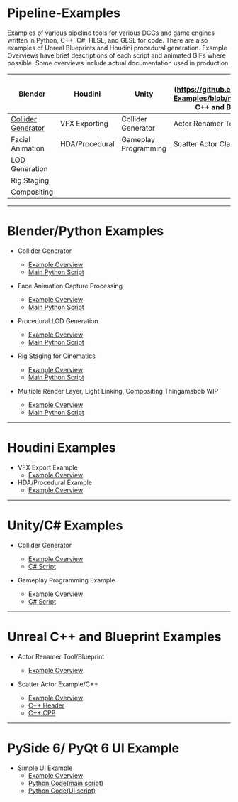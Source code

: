 # Pipeline-Examples
Examples of various pipeline tools for various DCCs and game engines written in Python, C++, C#, HLSL, and GLSL for code. There are also examples of Unreal Blueprints and Houdini procedural generation. Example Overviews have brief descriptions of each script and animated GIFs where possible. Some overviews include actual documentation used in production.

| Blender | Houdini | Unity | [Unreal](https://github.com/JMTechArt/Pipeline-Examples/blob/main/README.md#Unreal C++ and Blueprint Examples) | PySide/PyQt |
| --- | ----------- | ------ | ----- | ------------ |
| [Collider Generator](https://github.com/JMTechArt/Pipeline-Examples/blob/main/README.md#Blender/Python-Examples) | VFX Exporting | Collider Generator | Actor Renamer Tool | UI Example |
| Facial Animation | HDA/Procedural | Gameplay Programming | Scatter Actor Class |
| LOD Generation |
| Rig Staging |
| Compositing |

***  


# Blender/Python Examples

-   Collider Generator
    - [Example Overview](https://github.com/JMTechArt/Pipeline-Examples/blob/main/Blender/addons/Simu_Collider/READ_ME.md)
    - [Main Python Script](https://github.com/JMTechArt/Pipeline-Examples/blob/main/Blender/addons/Simu_Collider/simu_collider.py)

-   Face Animation Capture Processing
    - [Example Overview](https://github.com/JMTechArt/Pipeline-Examples/blob/main/Blender/addons/Simu_FaceAnim/READ_ME.md)
    - [Main Python Script](https://github.com/JMTechArt/Pipeline-Examples/blob/main/Blender/addons/Simu_FaceAnim/simu_faceanim.py)

-   Procedural LOD Generation
    - [Example Overview](https://github.com/JMTechArt/Pipeline-Examples/blob/main/Blender/addons/Simu_LOD/READ_ME.md)
    - [Main Python Script](https://github.com/JMTechArt/Pipeline-Examples/blob/main/Blender/addons/Simu_LOD/simu_lod.py)

-   Rig Staging for Cinematics
    - [Example Overview](https://github.com/JMTechArt/Pipeline-Examples/blob/main/Blender/addons/Simu_LanceStage/READ_ME.md)
    - [Main Python Script](https://github.com/JMTechArt/Pipeline-Examples/blob/main/Blender/addons/Simu_LanceStage/simu_lancestage.py)

-   Multiple Render Layer, Light Linking, Compositing Thingamabob WIP
    - [Example Overview](https://github.com/JMTechArt/Pipeline-Examples/blob/main/Blender/addons/Simu_LightComp/READ_ME.md)
    - [Main Python Script](https://github.com/JMTechArt/Pipeline-Examples/blob/main/Blender/addons/Simu_LightComp/simu_lightcomp.py) 
***
# Houdini Examples
- VFX Export Example
    - [Example Overview](https://github.com/JMTechArt/Pipeline-Examples/blob/main/Houdini/Destruction%20Example/READ_ME.md)
- HDA/Procedural Example
    - [Example Overview](https://github.com/JMTechArt/Pipeline-Examples/blob/main/Houdini/Procedural%20Asset%20Example/READ_ME.md)

***
# Unity/C# Examples
-   Collider Generator
    - [Example Overview](https://github.com/JMTechArt/Pipeline-Examples/blob/main/Unity/Collider%20Generator/READ_ME.md)
    - [C# Script](https://github.com/JMTechArt/Pipeline-Examples/blob/main/Unity/Collider%20Generator/CollisionGenerator.cs) 

-   Gameplay Programming Example
    - [Example Overview](https://github.com/JMTechArt/Pipeline-Examples/blob/main/Unity/Gameplay%20Example/READ_ME.md)
    - [C# Script](https://github.com/JMTechArt/Pipeline-Examples/blob/main/Unity/Gameplay%20Example/InterpolatedBulwark.cs) 
***
# Unreal C++ and Blueprint Examples
-   Actor Renamer Tool/Blueprint
    - [Example Overview](https://github.com/JMTechArt/Pipeline-Examples/blob/main/Unreal/Blueprints/Actor%20Renamer%20Blueprint/READ_ME.md)
 
- Scatter Actor Example/C++
    - [Example Overview](https://github.com/JMTechArt/Pipeline-Examples/blob/main/Unreal/C%2B%2B/Scatter%20Actor%20Example/READ_ME.md)
    - [C++ Header](https://github.com/JMTechArt/Pipeline-Examples/blob/main/Unreal/C%2B%2B/Scatter%20Actor%20Example/JMBasicScatter.h)
    - [C++ CPP](https://github.com/JMTechArt/Pipeline-Examples/blob/main/Unreal/C%2B%2B/Scatter%20Actor%20Example/JMBasicScatter.cpp)

***
# PySide 6/ PyQt 6 UI Example

-   Simple UI Example
    - [Example Overview](https://github.com/JMTechArt/Pipeline-Examples/blob/main/PyQT/READ_ME.md)
    - [Python Code(main script)](https://github.com/JMTechArt/Pipeline-Examples/blob/main/PyQT/main.py)
    - [Python Code(UI script)](https://github.com/JMTechArt/Pipeline-Examples/blob/main/PyQT/ui_main.py)


